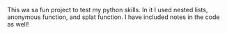 This wa sa fun project to test my python skills. In it I used nested lists, anonymous function, and splat function. I have included notes in the code as well!
